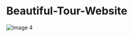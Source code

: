 # Beautiful-Tour-Website
![Image 4](https://user-images.githubusercontent.com/68183250/123502206-30498700-d668-11eb-82ee-327bf349ee05.png)
